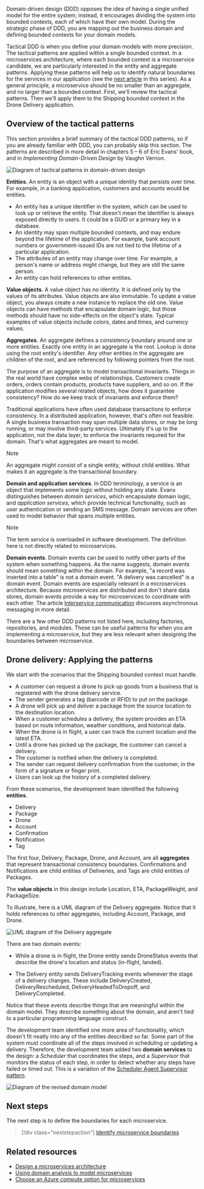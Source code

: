 Domain-driven design (DDD) opposes the idea of having a single unified model for the entire system; instead, it encourages dividing the system into bounded contexts, each of which have their own model. During the strategic phase of DDD, you are mapping out the business domain and defining bounded contexts for your domain models.

Tactical DDD is when you define your domain models with more precision. The tactical patterns are applied within a single bounded context. In a microservices architecture, where each bounded context is a microservice candidate, we are particularly interested in the entity and aggregate patterns. Applying these patterns will help us to identify natural boundaries for the services in our application (see the [next article](./microservice-boundaries.yml) in this series). As a general principle, a microservice should be no smaller than an aggregate, and no larger than a bounded context. First, we'll review the tactical patterns. Then we'll apply them to the Shipping bounded context in the Drone Delivery application.

## Overview of the tactical patterns

This section provides a brief summary of the tactical DDD patterns, so if you are already familiar with DDD, you can probably skip this section. The patterns are described in more detail in chapters 5 &ndash; 6 of Eric Evans' book, and in *Implementing Domain-Driven Design* by Vaughn Vernon.

![Diagram of tactical patterns in domain-driven design](../images/ddd-patterns.png)

**Entities**. An entity is an object with a unique identity that persists over time. For example, in a banking application, customers and accounts would be entities.

- An entity has a unique identifier in the system, which can be used to look up or retrieve the entity. That doesn't mean the identifier is always exposed directly to users. It could be a GUID or a primary key in a database.
- An identity may span multiple bounded contexts, and may endure beyond the lifetime of the application. For example, bank account numbers or government-issued IDs are not tied to the lifetime of a particular application.
- The attributes of an entity may change over time. For example, a person's name or address might change, but they are still the same person.
- An entity can hold references to other entities.

**Value objects**. A value object has no identity. It is defined only by the values of its attributes. Value objects are also immutable. To update a value object, you always create a new instance to replace the old one. Value objects can have methods that encapsulate domain logic, but those methods should have no side-effects on the object's state. Typical examples of value objects include colors, dates and times, and currency values.

**Aggregates**. An aggregate defines a consistency boundary around one or more entities. Exactly one entity in an aggregate is the root. Lookup is done using the root entity's identifier. Any other entities in the aggregate are children of the root, and are referenced by following pointers from the root.

The purpose of an aggregate is to model transactional invariants. Things in the real world have complex webs of relationships. Customers create orders, orders contain products, products have suppliers, and so on. If the application modifies several related objects, how does it guarantee consistency? How do we keep track of invariants and enforce them?

Traditional applications have often used database transactions to enforce consistency. In a distributed application, however, that's often not feasible. A single business transaction may span multiple data stores, or may be long running, or may involve third-party services. Ultimately it's up to the application, not the data layer, to enforce the invariants required for the domain. That's what aggregates are meant to model.

> [!NOTE]
> An aggregate might consist of a single entity, without child entities. What makes it an aggregate is the transactional boundary.

**Domain and application services**. In DDD terminology, a service is an object that implements some logic without holding any state. Evans distinguishes between *domain services*, which encapsulate domain logic, and *application services*, which provide technical functionality, such as user authentication or sending an SMS message. Domain services are often used to model behavior that spans multiple entities.

> [!NOTE]
> The term *service* is overloaded in software development. The definition here is not directly related to microservices.

**Domain events**. Domain events can be used to notify other parts of the system when something happens. As the name suggests, domain events should mean something within the domain. For example, "a record was inserted into a table" is not a domain event. "A delivery was cancelled" is a domain event. Domain events are especially relevant in a microservices architecture. Because microservices are distributed and don't share data stores, domain events provide a way for microservices to coordinate with each other. The article [Interservice communication](../design/interservice-communication.yml) discusses asynchronous messaging in more detail.

There are a few other DDD patterns not listed here, including factories, repositories, and modules. These can be useful patterns for when you are implementing a microservice, but they are less relevant when designing the boundaries between microservice.

## Drone delivery: Applying the patterns

We start with the scenarios that the Shipping bounded context must handle.

- A customer can request a drone to pick up goods from a business that is registered with the drone delivery service.
- The sender generates a tag (barcode or RFID) to put on the package.
- A drone will pick up and deliver a package from the source location to the destination location.
- When a customer schedules a delivery, the system provides an ETA based on route information, weather conditions, and historical data.
- When the drone is in flight, a user can track the current location and the latest ETA.
- Until a drone has picked up the package, the customer can cancel a delivery.
- The customer is notified when the delivery is completed.
- The sender can request delivery confirmation from the customer, in the form of a signature or finger print.
- Users can look up the history of a completed delivery.

From these scenarios, the development team identified the following **entities**.

- Delivery
- Package
- Drone
- Account
- Confirmation
- Notification
- Tag

The first four, Delivery, Package, Drone, and Account, are all **aggregates** that represent transactional consistency boundaries. Confirmations and Notifications are child entities of Deliveries, and Tags are child entities of Packages.

The **value objects** in this design include Location, ETA, PackageWeight, and PackageSize.

To illustrate, here is a UML diagram of the Delivery aggregate. Notice that it holds references to other aggregates, including Account, Package, and Drone.

![UML diagram of the Delivery aggregate](../images/delivery-entity.png)

There are two domain events:

- While a drone is in flight, the Drone entity sends DroneStatus events that describe the drone's location and status (in-flight, landed).

- The Delivery entity sends DeliveryTracking events whenever the stage of a delivery changes. These include DeliveryCreated, DeliveryRescheduled, DeliveryHeadedToDropoff, and DeliveryCompleted.

Notice that these events describe things that are meaningful within the domain model. They describe something about the domain, and aren't tied to a particular programming language construct.

The development team identified one more area of functionality, which doesn't fit neatly into any of the entities described so far. Some part of the system must coordinate all of the steps involved in scheduling or updating a delivery. Therefore, the development team added two **domain services** to the design: a *Scheduler* that coordinates the steps, and a *Supervisor* that monitors the status of each step, in order to detect whether any steps have failed or timed out. This is a variation of the [Scheduler Agent Supervisor pattern](../../patterns/scheduler-agent-supervisor.yml).

![Diagram of the revised domain model](../images/drone-ddd.png)

## Next steps

The next step is to define the boundaries for each microservice.

> [!div class="nextstepaction"]
> [Identify microservice boundaries](./microservice-boundaries.yml)

## Related resources

- [Design a microservices architecture](../../microservices/design/index.yml)
- [Using domain analysis to model microservices](domain-analysis.md)
- [Choose an Azure compute option for microservices](../../microservices/design/compute-options.md)
